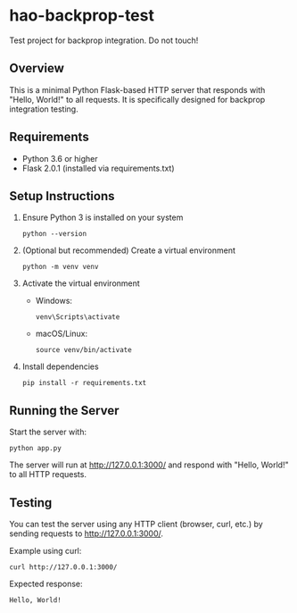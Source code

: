# hao-backprop-test

Test project for backprop integration. Do not touch!

## Overview

This is a minimal Python Flask-based HTTP server that responds with "Hello, World!" to all requests. It is specifically designed for backprop integration testing.

## Requirements

- Python 3.6 or higher
- Flask 2.0.1 (installed via requirements.txt)

## Setup Instructions

1. Ensure Python 3 is installed on your system
   ```
   python --version
   ```

2. (Optional but recommended) Create a virtual environment
   ```
   python -m venv venv
   ```

3. Activate the virtual environment
   - Windows:
     ```
     venv\Scripts\activate
     ```
   - macOS/Linux:
     ```
     source venv/bin/activate
     ```

4. Install dependencies
   ```
   pip install -r requirements.txt
   ```

## Running the Server

Start the server with:
```
python app.py
```

The server will run at http://127.0.0.1:3000/ and respond with "Hello, World!" to all HTTP requests.

## Testing

You can test the server using any HTTP client (browser, curl, etc.) by sending requests to http://127.0.0.1:3000/.

Example using curl:
```
curl http://127.0.0.1:3000/
```

Expected response:
```
Hello, World!
```